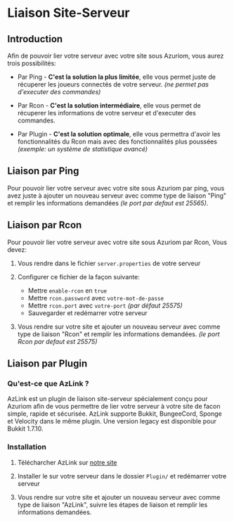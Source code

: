 # Liaison Site-Serveur

## Introduction

Afin de pouvoir lier votre serveur avec votre site sous Azuriom, vous aurez trois possibilités:

* Par Ping - **C'est la solution la plus limitée**, elle vous permet juste de récuperer 
les joueurs connectés de votre serveur. _(ne permet pas d'executer des commandes)_

* Par Rcon - **C'est la solution intermédiaire**, elle vous permet de récuperer les informations 
de votre serveur et d'executer des commandes.

* Par Plugin - **C'est la solution optimale**, elle vous permettra d'avoir les fonctionnalités du Rcon 
mais avec des fonctionnalités plus poussées _(exemple: un système de statistique avancé)_

## Liaison par Ping

Pour pouvoir lier votre serveur avec votre site sous Azuriom par ping, 
vous avez juste à ajouter un nouveau serveur avec comme type de liaison "Ping"
et remplir les informations demandées _(le port par defaut est 25565)_.

## Liaison par Rcon

Pour pouvoir lier votre serveur avec votre site sous Azuriom par Rcon, 
Vous devez:

1. Vous rendre dans le fichier `server.properties` de votre serveur

2. Configurer ce fichier de la façon suivante:
    * Mettre `enable-rcon` en `true`
    * Mettre `rcon.password` avec `votre-mot-de-passe`
    * Mettre `rcon.port` avec `votre-port` _(par défaut 25575)_
    * Sauvegarder et redémarrer votre serveur
   
3. Vous rendre sur votre site et ajouter un nouveau serveur avec comme type de liaison "Rcon"
et remplir les informations demandées. _(le port Rcon par defaut est 25575)_

## Liaison par Plugin

### Qu'est-ce que AzLink ?

AzLink est un plugin de liaison site-serveur spécialement conçu pour Azuriom 
afin de vous permettre de lier votre serveur à votre site de facon simple, rapide et sécurisée.
AzLink supporte Bukkit, BungeeCord, Sponge et Velocity dans le même plugin. Une version legacy est disponible
pour Bukkit 1.7.10.

### Installation

1. Télécharcher AzLink sur [notre site](https://azuriom.com/azlink)

2. Installer le sur votre serveur dans le dossier `Plugin/` et redémarrer votre serveur

3. Vous rendre sur votre site et ajouter un nouveau serveur avec comme type de liaison "AzLink", 
suivre les étapes de liaison et remplir les informations demandées.